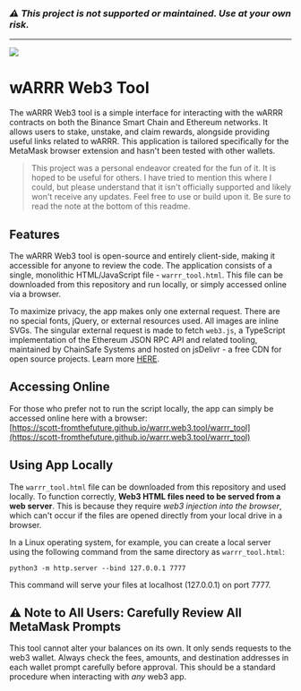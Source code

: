 ### _⚠️ This project is not supported or maintained. Use at your own risk._ 

---

![](https://i.imgur.com/0tB0nNn.png)

# wARRR Web3 Tool

The wARRR Web3 tool is a simple interface for interacting with the wARRR contracts on both the Binance Smart Chain and Ethereum networks. It allows users to stake, unstake, and claim rewards, alongside providing useful links related to wARRR. This application is tailored specifically for the MetaMask browser extension and hasn't been tested with other wallets.

> This project was a personal endeavor created for the fun of it. It is hoped to be useful for others. I have tried to mention this where I could, but please understand that it isn't officially supported and likely won't receive any updates. Feel free to use or build upon it. Be sure to read the note at the bottom of this readme.

## Features

The wARRR Web3 tool is open-source and entirely client-side, making it accessible for anyone to review the code. The application consists of a single, monolithic HTML/JavaScript file - `warrr_tool.html`. This file can be downloaded from this repository and run locally, or simply accessed online via a browser.

To maximize privacy, the app makes only one external request. There are no special fonts, jQuery, or external resources used. All images are inline SVGs. The singular external request is made to fetch `web3.js`, a TypeScript implementation of the Ethereum JSON RPC API and related tooling, maintained by ChainSafe Systems and hosted on jsDelivr - a free CDN for open source projects. Learn more [HERE](https://www.jsdelivr.com/package/gh/ethereum/web3.js "HERE").

## Accessing Online

For those who prefer not to run the script locally, the app can simply be accessed online here with a browser:<br />
[https://scott-fromthefuture.github.io/warrr.web3.tool/warrr_tool](https://scott-fromthefuture.github.io/warrr.web3.tool/warrr_tool)


## Using App Locally

The `warrr_tool.html` file can be downloaded from this repository and used locally. To function correctly, **Web3 HTML files need to be served from a web server**. This is because they require *web3 injection into the browser*, which can't occur if the files are opened directly from your local drive in a browser. 

In a Linux operating system, for example, you can create a local server using the following command from the same directory as `warrr_tool.html`: 

```shell 
python3 -m http.server --bind 127.0.0.1 7777
```

This command will serve your files at localhost (127.0.0.1) on port 7777.


## ⚠️ Note to All Users: Carefully Review All MetaMask Prompts

This tool cannot alter your balances on its own. It only sends requests to the web3 wallet. Always check the fees, amounts, and destination addresses in each wallet prompt carefully before approval. This should be a standard procedure when interacting with *any* web3 app.